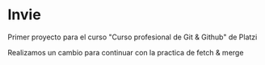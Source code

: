 # Invie
Primer proyecto para el curso "Curso profesional de Git &amp; Github" de Platzi

Realizamos un cambio para continuar con la practica de fetch & merge

